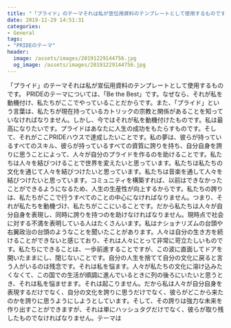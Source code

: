 ```yaml
---
title: "「プライド」のテーマそれは私が宣伝用資料のテンプレートとして使用するものです。"
date: 2019-12-29 14:51:31
categories:
- General
tags:
- "PRIDEのテーマ"
header:
  image: /assets/images/20191229144756.jpg
  og_image: /assets/images/20191229144756.jpg
---
```


「プライド」のテーマそれは私が宣伝用資料のテンプレートとして使用するものです。 PRIDEのテーマについては、「Be the Best」です。なぜなら、それが私を動機付け、私たちがここでやっていることだからです。また、「プライド」という言葉は、私たちが現在持っているカトリックの宗教と関係があることを知っていなければなりません。しかし、今ではそれが私を動機付けたものです。私は最高になりたいです。プライドはあなたに人生の成功をもたらすものです。そして、それがここPRIDEハウスで達成したいことです。私の夢は、彼らが持っているすべてのスキル、彼らが持っているすべての資質に誇りを持ち、自分自身を誇りに思うことによって、人々が自分のプライドを作るのを助けることです。私たちは人々を結びつけることで世界を変えたいと思っています。私たちは私たちの文化を通じて人々を結びつけたいと思っています。私たちは音楽を通して人々を結びつけたいと思っています。コミュニティを構築すれば、以前はできなかったことができるようになるため、人生の生産性が向上するからです。私たちの誇りは、私たちがここで行うすべてのことの中心になければなりません。つまり、それが私たちを動機づけ、私たちがここにいることです。だから私たちは人々が自分自身を表現し、同時に誇りを持つのを助けなければなりません。現時点で社会に対する不満を表明している人はたくさんいます。私はナショナリズムの台頭や右翼政治の台頭のようなことを聞いたことがあります。人々は自分の生き方を続けることができないと感じており、それは人々にとって非常に苛立たしいものです。私たちにできることは、一歩前進することですが、この波に直面してドアを開いたままにし、閉じないことです。自分の人生を捨てて自分の文化に戻ると言う人がいるのは残念です。それは私を悩ます。人々が私たちの文化に溶け込みたくなくて、この国での生活が順調に進んでいるときに列の後ろにいたいと思うとき、それは私を悩ませます。それは起こりません。だから私は人々が自分自身を表現するだけでなく、自分の文化を誇りに思うだけでなく、彼らがどこから来たのかを誇りに思うようにしようとしています。そして、その誇りは強力な未来を作り出すことができますが、それは単にハッシュタグだけでなく、彼らが取り残したものでなければなりません。テーマは
